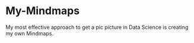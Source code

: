# My-Mindmaps
My most effective approach to get a pic picture in Data Science is creating my own Mindmaps.

